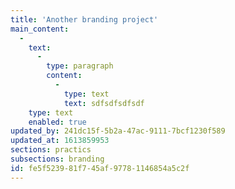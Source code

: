 ```yaml
---
title: 'Another branding project'
main_content:
  -
    text:
      -
        type: paragraph
        content:
          -
            type: text
            text: sdfsdfsdfsdf
    type: text
    enabled: true
updated_by: 241dc15f-5b2a-47ac-9111-7bcf1230f589
updated_at: 1613859953
sections: practics
subsections: branding
id: fe5f5239-81f7-45af-9778-1146854a5c2f
---
```

